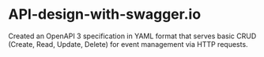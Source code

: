# API-design-with-swagger.io
Created an OpenAPI 3 specification in YAML format that serves basic CRUD (Create, Read, Update, Delete) for event management via HTTP requests.
